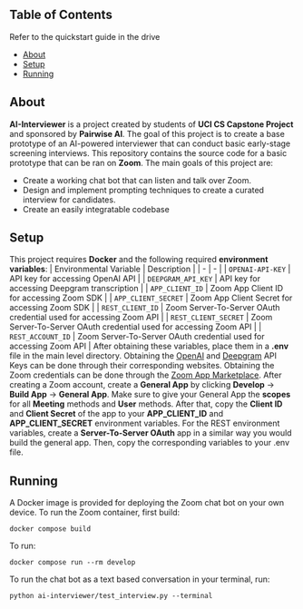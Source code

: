 ## Table of Contents

Refer to the quickstart guide in the drive
- [About](#-about)
- [Setup](#-setup)
- [Running](#-running)

## About

**AI-Interviewer** is a project created by students of **UCI CS Capstone Project** and sponsored by **Pairwise AI**. The goal of this project is to create a base prototype of an AI-powered interviewer that can conduct basic early-stage screening interviews. This repository contains the source code for a basic prototype that can be ran on **Zoom**. The main goals of this project are:
- Create a working chat bot that can listen and talk over Zoom.
- Design and implement prompting techniques to create a curated interview for candidates.
- Create an easily integratable codebase

## Setup
This project requires **Docker** and the following required **environment variables**:
| Environmental Variable | Description |
| - | - |
| `OPENAI-API-KEY` | API key for accessing OpenAI API |
| `DEEPGRAM_API_KEY` | API key for accessing Deepgram transcription |
| `APP_CLIENT_ID` | Zoom App Client ID for accessing Zoom SDK |
| `APP_CLIENT_SECRET` | Zoom App Client Secret for accessing Zoom SDK |
| `REST_CLIENT_ID` | Zoom Server-To-Server OAuth credential used for accessing Zoom API |
| `REST_CLIENT_SECRET` | Zoom Server-To-Server OAuth credential used for accessing Zoom API |
| `REST_ACCOUNT_ID` | Zoom Server-To-Server OAuth credential used for accessing Zoom API |
After obtaining these variables, place them in a **.env** file in the main level directory. Obtaining the [OpenAI](https://openai.com/) and [Deepgram](https://deepgram.com/) API Keys can be done through their corresponding websites. Obtaining the Zoom credentials can be done through the [Zoom App Marketplace](https://marketplace.zoom.us/). After creating a Zoom account, create a **General App** by clicking **Develop** -> **Build App** -> **General App**. Make sure to give your General App the **scopes** for all **Meeting** methods and **User** methods. After that, copy the **Client ID** and **Client Secret** of the app to your **APP_CLIENT_ID** and **APP_CLIENT_SECRET** environment variables. For the REST environment variables, create a **Server-To-Server OAuth** app in a similar way you would build the general app. Then, copy the corresponding variables to your .env file.

## Running

A Docker image is provided for deploying the Zoom chat bot on your own device. To run the Zoom container, first build:
```shell
docker compose build
```
To run:
```shell
docker compose run --rm develop
```
To run the chat bot as a text based conversation in your terminal, run:
```shell
python ai-interviewer/test_interview.py --terminal 
```